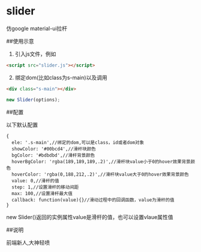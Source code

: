 # slider
仿google material-ui拉杆

##使用示意

1. 引入js文件，例如

``` html
<script src="slider.js"></script>
```
2. 绑定dom(比如class为s-main)以及调用
``` html
<div class="s-main"></div>
```
``` javascript
new Slider(options);
```

##配置

以下默认配置
``` options
{
  ele: '.s-main',//绑定的dom,可以是class，id或者dom对象
  showColor: '#00bcd4',//滑杆块颜色
  bgColor: '#bdbdbd',//滑杆背景颜色
  hoverBgColor: 'rgba(189,189,189,.2)',//滑杆块value小于0的hover效果背景颜色
  hoverColor: 'rgba(0,188,212,.2)',//滑杆块value大于0的hover效果背景颜色
  value: 0,//滑杆的值
  step: 1,//设置滑杆的移动间距
  max: 100,//设置滑杆最大值
  callback: function(value){}//滑动过程中的回调函数，value为滑杆的值
}
```
new Slider()返回的实例属性value是滑杆的值，也可以设置vlaue属性值

##说明

前端新人,大神轻喷
